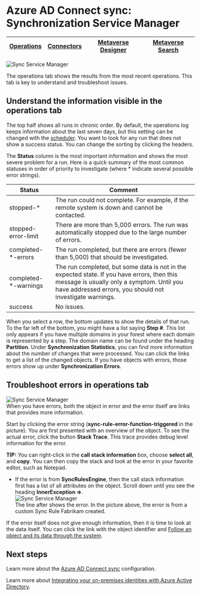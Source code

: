<properties
	pageTitle="Azure AD Connect sync: Synchronization Service Manager UI | Microsoft Azure"
	description="Understand the Operations tab in the Synchronization Service Manager for Azure AD Connect."
	services="active-directory"
	documentationCenter=""
	authors="andkjell"
	manager="femila"
	editor=""/>

<tags
	ms.service="active-directory"
	ms.workload="identity"
	ms.tgt_pltfrm="na"
	ms.devlang="na"
	ms.topic="article"
	ms.date="09/07/2016"
	ms.author="andkjell"/>


# Azure AD Connect sync: Synchronization Service Manager

[Operations](active-directory-aadconnectsync-service-manager-ui-operations.md) | [Connectors](active-directory-aadconnectsync-service-manager-ui-connectors.md) | [Metaverse Designer](active-directory-aadconnectsync-service-manager-ui-mvdesigner.md) | [Metaverse Search](active-directory-aadconnectsync-service-manager-ui-mvsearch.md)
--- | --- | --- | ---

![Sync Service Manager](./media/active-directory-aadconnectsync-service-manager-ui/operations.png)

The operations tab shows the results from the most recent operations. This tab is key to understand and troubleshoot issues.

## Understand the information visible in the operations tab
The top half shows all runs in chronic order. By default, the operations log keeps information about the last seven days, but this setting can be changed with the [scheduler](active-directory-aadconnectsync-feature-scheduler.md). You want to look for any run that does not show a success status. You can change the sorting by clicking the headers.

The **Status** column is the most important information and shows the most severe problem for a run. Here is a quick summary of the most common statuses in order of priority to investigate (where * indicate several possible error strings).

Status | Comment
--- | ---
stopped-* | The run could not complete. For example, if the remote system is down and cannot be contacted.
stopped-error-limit | There are more than 5,000 errors. The run was automatically stopped due to the large number of errors.
completed-\*-errors | The run completed, but there are errors (fewer than 5,000) that should be investigated.
completed-\*-warnings | The run completed, but some data is not in the expected state. If you have errors, then this message is usually only a symptom. Until you have addressed errors, you should not investigate warnings.
success | No issues.

When you select a row, the bottom updates to show the details of that run. To the far left of the bottom, you might have a list saying **Step #**. This list only appears if you have multiple domains in your forest where each domain is represented by a step. The domain name can be found under the heading **Partition**. Under **Synchronization Statistics**, you can find more information about the number of changes that were processed. You can click the links to get a list of the changed objects. If you have objects with errors, those errors show up under **Synchronization Errors**.

## Troubleshoot errors in operations tab
![Sync Service Manager](./media/active-directory-aadconnectsync-service-manager-ui/errorsync.png)  
When you have errors, both the object in error and the error itself are links that provides more information.

Start by clicking the error string (**sync-rule-error-function-triggered** in the picture). You are first presented with an overview of the object. To see the actual error, click the button **Stack Trace**. This trace provides debug level information for the error.

**TIP:** You can right-click in the **call stack information** box, choose **select all**, and **copy**. You can then copy the stack and look at the error in your favorite editor, such as Notepad.

- If the error is from **SyncRulesEngine**, then the call stack information first has a list of all attributes on the object. Scroll down until you see the heading **InnerException =>**.  
![Sync Service Manager](./media/active-directory-aadconnectsync-service-manager-ui/errorinnerexception.png)  
The line after shows the error. In the picture above, the error is from a custom Sync Rule Fabrikam created.

If the error itself does not give enough information, then it is time to look at the data itself. You can click the link with the object identifier and [Follow an object and its data through the system](active-directory-aadconnectsync-service-manager-ui-connectors.md#follow-an-object-and-its-data-through-the-system).

## Next steps
Learn more about the [Azure AD Connect sync](active-directory-aadconnectsync-whatis.md) configuration.

Learn more about [Integrating your on-premises identities with Azure Active Directory](active-directory-aadconnect.md).
